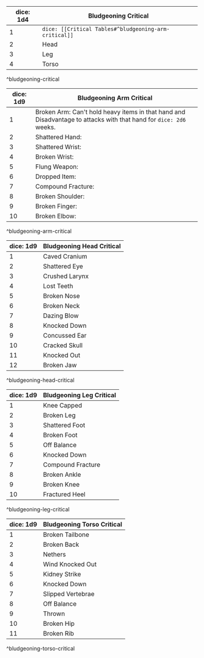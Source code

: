 | dice: 1d4 | Bludgeoning Critical                                  |
| --------- | ----------------------------------------------------- |
| 1         | `dice: [[Critical Tables#^bludgeoning-arm-critical]]` |
| 2         | Head                                                  |
| 3         | Leg                                                   |
| 4         | Torso                                                 |
^bludgeoning-critical

| dice: 1d9 | Bludgeoning Arm Critical                                                                                          |
| --------- | ----------------------------------------------------------------------------------------------------------------- |
| 1         | Broken Arm: Can't hold heavy items in that hand and Disadvantage to attacks with that hand for `dice: 2d6` weeks. |
| 2         | Shattered Hand:                                                                                                   |
| 3         | Shattered Wrist:                                                                                                  |
| 4         | Broken Wrist:                                                                                                     |
| 5         | Flung Weapon:                                                                                                     |
| 6         | Dropped Item:                                                                                                     |
| 7         | Compound Fracture:                                                                                                |
| 8         | Broken Shoulder:                                                                                                  |
| 9         | Broken Finger:                                                                                                    |
| 10        | Broken Elbow:                                                                                                     |
^bludgeoning-arm-critical

| dice: 1d9 | Bludgeoning Head Critical |
| --------- | ------------------------- |
| 1         | Caved Cranium             |
| 2         | Shattered Eye             |
| 3         | Crushed Larynx            |
| 4         | Lost Teeth                |
| 5         | Broken Nose               |
| 6         | Broken Neck               |
| 7         | Dazing Blow               |
| 8         | Knocked Down              |
| 9         | Concussed Ear             |
| 10        | Cracked Skull             |
| 11        | Knocked Out               |
| 12        | Broken Jaw                |
^bludgeoning-head-critical

| dice: 1d9 | Bludgeoning Leg Critical |
| --------- | ------------------------ |
| 1         | Knee Capped              |
| 2         | Broken Leg               |
| 3         | Shattered Foot           |
| 4         | Broken Foot              |
| 5         | Off Balance              |
| 6         | Knocked Down             |
| 7         | Compound Fracture        |
| 8         | Broken Ankle             |
| 9         | Broken Knee              |
| 10        | Fractured Heel           |
^bludgeoning-leg-critical

| dice: 1d9 | Bludgeoning Torso Critical |
| --------- | -------------------------- |
| 1         | Broken Tailbone            |
| 2         | Broken Back                |
| 3         | Nethers                    |
| 4         | Wind Knocked Out           |
| 5         | Kidney Strike              |
| 6         | Knocked Down               |
| 7         | Slipped Vertebrae          |
| 8         | Off Balance                |
| 9         | Thrown                     |
| 10        | Broken Hip                 |
| 11        | Broken Rib                 |
^bludgeoning-torso-critical